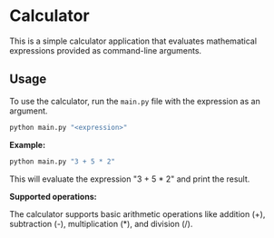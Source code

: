 # Calculator

This is a simple calculator application that evaluates mathematical expressions provided as command-line arguments.

## Usage

To use the calculator, run the `main.py` file with the expression as an argument.

```bash
python main.py "<expression>"
```

**Example:**

```bash
python main.py "3 + 5 * 2"
```

This will evaluate the expression "3 + 5 * 2" and print the result.

**Supported operations:**

The calculator supports basic arithmetic operations like addition (+), subtraction (-), multiplication (*), and division (/).
